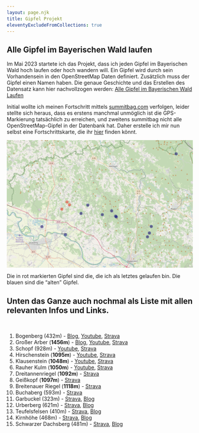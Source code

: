 ```yaml
---
layout: page.njk
title: Gipfel Projekt
eleventyExcludeFromCollections: true
---
```


## Alle Gipfel im Bayerischen Wald laufen

Im Mai 2023 startete ich das Projekt, dass ich jeden Gipfel im
Bayerischen Wald hoch laufen oder hoch wandern will. Ein Gipfel wird
durch sein Vorhandensein in den OpenStreetMap Daten definiert.
Zusätzlich muss der Gipfel einen Namen haben. Die genaue Geschichte und
das Erstellen des Datensatz kann hier nachvollzogen werden: [Alle Gipfel
im Bayerischen Wald
Laufen](/posts/2023-05-06-Alle-Gipfel-im-bayerischen-Wald)

Initial wollte ich meinen Fortschritt mittels
[summitbag.com](summitbag.com) verfolgen, leider stellte sich heraus,
dass es erstens manchmal unmöglich ist die GPS-Markierung tatsächlich zu
erreichen, und zweitens summitbag nicht alle OpenStreetMap-Gipfel in der
Datenbank hat. Daher erstelle ich mir nun selbst eine Fortschrittskarte,
die ihr
<a href='https://raincastle.blog/assets/peaks_progress.html' data-umami-event="peaks_map">hier</a>
finden könnt.

[<img src='/assets/images/2023/peaks_progress_230814.png' class='w-4/5' data-umami-event="peaks_map" align='center'/>](/assets/images/2023/peaks_progress_230814.png)

Die in rot markierten Gipfel sind die, die ich als letztes gelaufen bin.
Die blauen sind die “alten” Gipfel.

## Unten das Ganze auch nochmal als Liste mit allen relevanten Infos und Links.

<br>

1.  Bogenberg (432m) -
    [Blog](/posts/2022-03-09-trailrunning-am-bogenberg),
    <a href='https://www.youtube.com/watch?v=Jads8edKb_8&t=3s' class='external' target='_blank' rel='noopener'>Youtube</a>,
    <a href='https://www.strava.com/activities/6771492971' class='external' target='_blank' rel='noopener'>Strava</a>
2.  Großer Arber (**1456m**) -
    [Blog](/posts/2020-07-09-corona-aerob-fokus-und-ersatzwettkaempfe),
    <a href='https://youtu.be/W4YSJA2AR10' class='external' target='_blank' rel='noopener'>Youtube</a>,
    <a href='https://www.strava.com/activities/3726015438' class='external' target='_blank' rel='noopener'>Strava</a>
3.  Schopf (928m) -
    <a href='https://youtu.be/6_o4I1SRyh8' class='external' target='_blank' rel='noopener'>Youtube</a>,
    <a href='https://www.strava.com/activities/3759672769' class='external' target='_blank' rel='noopener'>Strava</a>
4.  Hirschenstein (**1095m**) -
    <a href='https://youtu.be/6_o4I1SRyh8' class='external' target='_blank' rel='noopener'>Youtube</a>,
    <a href='https://www.strava.com/activities/3759672769' class='external' target='_blank' rel='noopener'>Strava</a>
5.  Klausenstein (**1048m**) -
    <a href='https://youtu.be/6_o4I1SRyh8' class='external' target='_blank' rel='noopener'>Youtube</a>,
    <a href='https://www.strava.com/activities/3759672769' class='external' target='_blank' rel='noopener'>Strava</a>
6.  Rauher Kulm (**1050m**) -
    <a href='https://youtu.be/6_o4I1SRyh8' class='external' target='_blank' rel='noopener'>Youtube</a>,
    <a href='https://www.strava.com/activities/3759672769' class='external' target='_blank' rel='noopener'>Strava</a>
7.  Dreitannenriegel (**1092m**) -
    <a href='https://www.strava.com/activities/4052539067' class='external' target='_blank' rel='noopener'>Strava</a>
8.  Geißkopf (**1097m**) -
    <a href='https://www.strava.com/activities/4052539067' class='external' target='_blank' rel='noopener'>Strava</a>
9.  Breitenauer Riegel (**1118m**) -
    <a href='https://www.strava.com/activities/4052539067' class='external' target='_blank' rel='noopener'>Strava</a>
10. Buchaberg (593m) -
    <a href='https://www.strava.com/activities/7289236773' class='external' target='_blank' rel='noopener'>Strava</a>
11. Garbuckel (323m) -
    <a href='https://www.strava.com/activities/9186441198' class='external' target='_blank' rel='noopener'>Strava</a>,
    [Blog](/posts/2023-06-02-Gipfel-11-Garbuckel)
12. Urberberg (621m) -
    <a href='https://www.strava.com/activities/9243414805' class='external' target='_blank' rel='noopener'>Strava</a>,
    [Blog](/posts/2023-06-11-Gipfel-12-Urberberg)
13. Teufelsfelsen (410m) -
    <a href='https://www.strava.com/activities/9637744036' class='external' target='_blank' rel='noopener'>Strava</a>,
    [Blog](/posts/2023-08-13-Teufelsfelsen)
14. Kirnhöhe (468m) -
    <a href='https://www.strava.com/activities/9637744036' class='external' target='_blank' rel='noopener'>Strava</a>,
    [Blog](/posts/2023-08-13-Teufelsfelsen)
15. Schwarzer Dachsberg (481m) -
    <a href='https://www.strava.com/activities/9637744036' class='external' target='_blank' rel='noopener'>Strava</a>,
    [Blog](/posts/2023-08-13-Teufelsfelsen)
